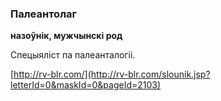 ### Палеантолаг
**назоўнік, мужчынскі род**

Спецыяліст па палеанталогіі.

<a rel="author">[http://rv-blr.com/](http://rv-blr.com/slounik.jsp?letterId=0&maskId=0&pageId=2103)</a>
